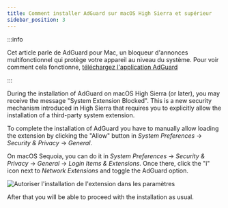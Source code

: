 ```yaml
---
title: Comment installer AdGuard sur macOS High Sierra et supérieur
sidebar_position: 3
---
```


:::info

Cet article parle de AdGuard pour Mac, un bloqueur d'annonces multifonctionnel qui protège votre appareil au niveau du système. Pour voir comment cela fonctionne, [téléchargez l'application AdGuard](https://agrd.io/download-kb-adblock)

:::

During the installation of AdGuard on macOS High Sierra (or later), you may receive the message "System Extension Blocked". This is a new security mechanism introduced in High Sierra that requires you to explicitly allow the installation of a third-party system extension.

To complete the installation of AdGuard you have to manually allow loading the extension by clicking the "Allow" button in *System Preferences* → *Security & Privacy* → *General*.

On macOS Sequoia, you can do it in *System Preferences* → *Security & Privacy* → *General* → *Login Items & Extensions*. Once there, click the "i" icon next to *Network Extensions* and toggle the AdGuard option.

![Autoriser l'installation de l'extension dans les paramètres](https://cdn.adtidy.org/public/Adguard/kb/PicturesEN/highsierra.png)

After that you will be able to proceed with the installation as usual.
